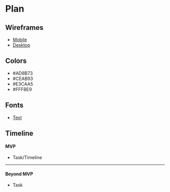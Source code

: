 # Plan

## Wireframes
* [Mobile]()
* [Desktop]()

## Colors
* #AD8B73
* #CEAB93
* #E3CAA5
* #FFFBE9


## Fonts
* [Text](URL)

## Timeline

#### MVP

* Task/Timeline

---

#### Beyond MVP

* Task








<!-- DO NOT USE THIS YET

| Name | Glows | Grows |
| -------- | ------- | ------- |
|   |   |
|   |   |
|   |   |
|   |   |
|   |   |
|   |   |

-->
